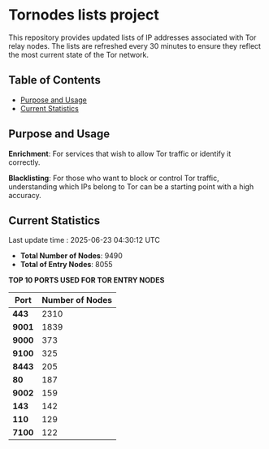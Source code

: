 # Tornodes lists project

This repository provides updated lists of IP addresses associated with Tor relay nodes. The lists are refreshed every 30 minutes to ensure they reflect the most current state of the Tor network.

## Table of Contents

- [Purpose and Usage](#purpose-and-usage)
- [Current Statistics](#current-statistics)


## Purpose and Usage

**Enrichment**: For services that wish to allow Tor traffic or identify it correctly.

**Blacklisting**: For those who want to block or control Tor traffic, understanding which IPs belong to Tor can be a starting point with a high accuracy.

## Current Statistics

Last update time : 2025-06-23 04:30:12 UTC

- **Total Number of Nodes**: 9490
- **Total of Entry Nodes**: 8055

**TOP 10 PORTS USED FOR TOR ENTRY NODES**

| **Port** | **Number of Nodes** |
|------|-----------------|
| **443**   | 2310  |
| **9001**   | 1839  |
| **9000**   | 373  |
| **9100**   | 325  |
| **8443**   | 205  |
| **80**   | 187  |
| **9002**   | 159  |
| **143**   | 142  |
| **110**   | 129  |
| **7100**   | 122  |

